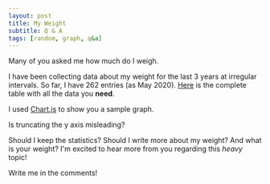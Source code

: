 ```yaml
---	
layout: post	
title: My Weight
subtitle: Q & A
tags: [random, graph, q&a]	
---	
```

Many of you asked me how much do I weigh.

I have been collecting data about my weight for the last 3 years at irregular intervals. So far, I have 262 entries (as May 2020). [Here](https://docs.google.com/spreadsheets/d/1uJ39zV2mHpii3vJDnbH0Iu1NMXELdezFXKsQRb6x9nw/edit?usp=sharing) is the complete table with all the data you **need**.

I used [Chart.js](https://www.chartjs.org/) to show you a sample graph.

<div class="chart-container">
    <canvas id="chart_0"></canvas>

</div>

Is truncating the y axis misleading?

<canvas id="myLineChart"></canvas>

<style>


.chart-container {
  position: relative;
  max-width: 2000px;
  margin: auto;
}
}
</style>

<script src="https://cdn.jsdelivr.net/npm/chart.js@2.9.3/dist/Chart.min.js"></script>

<script>
var data = {
  labels: ["01.05.2017",
"02.05.2017",
"03.05.2017",
"04.05.2017",
"05.05.2017",
"06.05.2017",
"09.05.2017",
"10.05.2017",
"11.05.2017",
"12.05.2017",
"14.05.2017",
"15.05.2017",
"16.05.2017",
"17.05.2017",
"19.05.2017",
"20.05.2017",
"21.05.2017",
"22.05.2017",
"23.05.2017",
"25.05.2017",
"26.05.2017",
"27.05.2017",
"28.05.2017",
"29.05.2017",
"30.05.2017",
"01.06.2017",
"02.06.2017",
"03.06.2017",
"07.06.2017",
"08.06.2017",
"09.06.2017",
"11.06.2017",
"12.06.2017",
"13.06.2017",
"14.06.2017",
"15.06.2017",
"16.06.2017",
"17.06.2017",
"18.06.2017",
"20.06.2017",
"21.06.2017",
"22.06.2017",
"23.06.2017",
"24.06.2017",
"25.06.2017",
"26.06.2017",
"27.06.2017",
"30.06.2017",
"03.07.2017",
"05.07.2017",
"07.07.2017",
"09.07.2017",
"11.07.2017",
"12.07.2017",
"13.07.2017",
"18.07.2017",
"20.07.2017",
"21.07.2017",
"22.07.2017",
"26.07.2017",
"29.07.2017",
"30.07.2017",
"22.08.2017",
"15.09.2017",
"22.09.2017",
"23.09.2017",
"24.09.2017",
"25.09.2017",
"26.05.2017",
"28.05.2017",
"02.10.2017",
"04.10.2017",
"05.10.2017",
"07.10.2017",
"10.10.2017",
"12.10.2017",
"15.10.2017",
"16.10.2017",
"17.10.2017",
"18.10.2017",
"20.10.2017",
"27.10.2017",
"31.10.2017",
"01.11.2017",
"02.11.2017",
"05.11.2017",
"08.11.2017",
"12.11.2017",
"13.11.2017",
"18.11.2017",
"19.11.2017",
"20.11.2017",
"22.11.2017",
"27.11.2017",
"01.12.2017",
"05.12.2017",
"06.12.2017",
"08.12.2017",
"10.12.2017",
"11.12.2017",
"14.12.2017",
"16.12.2017",
"22.12.2017",
"03.01.2018",
"04.01.2018",
"08.01.2018",
"12.01.2018",
"18.01.2018",
"20.01.2018",
"25.01.2018",
"28.01.2018",
"29.01.2018",
"01.02.2018",
"02.02.2018",
"03.02.2018",
"05.02.2018",
"06.02.2018",
"10.02.2018",
"11.02.2018",
"12.02.2018",
"13.02.2018",
"16.02.2018",
"17.02.2018",
"18.02.2018",
"20.02.2018",
"22.02.2018",
"23.02.2018",
"28.02.2018",
"01.03.2018",
"02.03.2018",
"07.03.2018",
"11.03.2018",
"14.03.2018",
"15.03.2018",
"19.03.2018",
"26.03.2018",
"27.03.2018",
"29.03.2018",
"01.04.2018",
"02.04.2018",
"13.04.2018",
"15.04.2018",
"18.04.2018",
"21.04.2018",
"23.04.2018",
"24.04.2018",
"30.04.2018",
"02.05.2018",
"03.05.2018",
"05.05.2018",
"09.05.2018",
"10.05.2018",
"12.05.2018",
"14.05.2018",
"17.05.2018",
"18.05.2018",
"19.05.2018",
"20.05.2018",
"23.05.2018",
"26.05.2018",
"28.05.2018",
"30.05.2018",
"05.06.2018",
"06.07.2018",
"11.07.2018",
"13.07.2018",
"14.07.2018",
"18.07.2018",
"23.07.2018",
"29.07.2018",
"30.07.2018",
"01.08.2018",
"06.08.2018",
"09.08.2018",
"12.08.2018",
"17.08.2018",
"19.08.2018",
"20.08.2018",
"22.08.2018",
"27.08.2018",
"29.08.2018",
"02.09.2018",
"12.09.2018",
"17.09.2018",
"21.09.2018",
"23.09.2018",
"27.09.2018",
"30.09.2018",
"01.10.2018",
"03.10.2018",
"08.10.2018",
"10.10.2018",
"12.10.2018",
"15.10.2018",
"22.10.2018",
"26.10.2018",
"03.11.2018",
"14.11.2018",
"19.11.2018",
"20.11.2018",
"22.11.2018",
"26.11.2018",
"03.12.2018",
"07.12.2018",
"12.12.2018",
"14.12.2018",
"19.12.2018",
"20.02.2019",
"26.02.2019",
"03.03.2019",
"14.03.2019",
"02.04.2019",
"26.05.2019",
"26.07.2019",
"27.07.2019",
"28.07.2019",
"29.07.2019",
"30.07.2019",
"31.07.2019",
"01.08.2019",
"02.08.2019",
"03.08.2019",
"04.08.2019",
"05.08.2019",
"11.08.2019",
"12.08.2019",
"15.08.2019",
"16.08.2019",
"17.08.2019",
"18.08.2019",
"19.08.2019",
"20.08.2019",
"21.08.2019",
"22.08.2019",
"26.08.2019",
"27.08.2019",
"28.08.2019",
"05.09.2019",
"09.09.2019",
"10.09.2019",
"11.09.2019",
"12.09.2019",
"16.09.2019",
"21.09.2019",
"24.09.2019",
"30.09.2019",
"02.10.2019",
"09.10.2019",
"22.10.2019",
"29.10.2019",
"06.11.2019",
"11.11.2019",
"19.11.2019",
"26.11.2019",
"08.12.2019",
"20.12.2019",
"07.01.2020",
"14.01.2020",
"23.01.2020",
"27.01.2020",
"04.02.2020",
"17.02.2020",
"20.05.2020",
"05.01.2021"],
  datasets: [{
    label: "Weight in kilograms",
    backgroundColor: "rgba(247, 207, 62, 1)",
    borderColor: "rgba(247, 207, 62, 1.0))",
    borderWidth: 2,
    hoverBackgroundColor: "rgba(255,99,132,0.4)",
    hoverBorderColor: "rgba(255,99,132,1)",
    data: [79.2,
78.7,
79.6,
79.2,
79.6,
79.2,
79.2,
79.2,
78.6,
78.5,
78.5,
79.3,
79.3,
79.3,
79.3,
78.7,
78.1,
79.6,
78.7,
79.2,
78.4,
79,
77.6,
78.5,
78.3,
79.1,
78.8,
79.5,
78.6,
78.2,
78.1,
76.8,
78.6,
78.9,
79,
78.4,
77.9,
78.7,
79.2,
79.2,
79.5,
78.7,
78.7,
78.7,
78.1,
78.1,
77.1,
78.6,
77.8,
76.9,
76.9,
77.2,
77.7,
78.9,
78.5,
77.4,
77.1,
77.6,
76.3,
77.1,
78.2,
78.2,
78.2,
74.9,
75.4,
72.6,
74.2,
72.7,
75.1,
74.3,
74,
74,
73.5,
74.8,
75.7,
74.1,
73.8,
74.4,
73.8,
73.6,
74.1,
74.7,
75.2,
74.7,
74.2,
74.2,
74.8,
75.1,
73.5,
73.7,
74.4,
74.4,
74.4,
73.9,
73.9,
72.5,
72,
73.7,
73.7,
74.1,
73.5,
74.6,
75,
75.7,
74.6,
74.6,
75.8,
75.7,
75.7,
76.1,
76.2,
76.1,
77.2,
77.2,
75.5,
76.5,
76.5,
77,
75.5,
75.8,
75.8,
77.3,
76.4,
76.3,
76.7,
75.5,
76.3,
77.6,
76.1,
76.5,
77.2,
75.5,
76.3,
75.7,
77.4,
76.7,
76.9,
76.9,
75.1,
75.4,
78,
78,
76.8,
76.8,
78,
77.5,
77.5,
77.3,
78.6,
77.8,
77,
78.5,
78.7,
78.7,
78.7,
79.3,
79.6,
79,
79.5,
79.1,
79.1,
80,
79.6,
79.2,
79.2,
79.2,
80.1,
79.6,
79.6,
80,
80.2,
80.1,
80.6,
80,
78.8,
80.4,
80.7,
80.5,
80.5,
80,
80,
80.1,
80.4,
81.5,
81.1,
80.5,
80.6,
80.6,
80.6,
80.3,
80.7,
78.8,
79.4,
79.2,
79.6,
79.1,
79.3,
78.6,
78.8,
79.9,
78.8,
79.6,
78.7,
78.2,
77.6,
77.6,
77.2,
76,
76.8,
77.3,
75.8,
75.5,
76.2,
74.7,
74.7,
74.3,
74.4,
74.6,
74.7,
74.3,
75.2,
74.4,
73.7,
74.7,
74.3,
73.8,
75.1,
74.2,
74.8,
74.6,
74.5,
74.5,
74.6,
75.1,
74.8,
74.8,
74.8,
75.4,
74.6,
75.2,
75.2,
75.6,
75,
75,
75,
75.4,
74.8,
74.5,
75,
74.5,
75.2,
74.6,
75.1,
74.5,
74.3,
74.8,
75.3,
75.7,
74.8,
75.8,
75,
75.5,
76.0,
81.1],
  }]
};

var option = {
  scales: {
    yAxes: [{
      stacked: true,
      gridLines: {
        display: true,
        color: "rgba(255,99,132,0.2)"
      }
    }],
    xAxes: [{
      gridLines: {
        display: false
      }
    }]
  }
};

Chart.Bar('chart_0', {
  options: option,
  data: data
});


Chart.Bar('myLineChart', {
  type: 'line',
  data: data
});
</script>


Should I keep the statistics? Should I write more about my weight? And what is your weight?
I'm excited to hear more from you regarding this *heavy* topic!

Write me in the comments!

